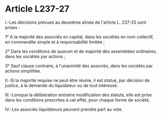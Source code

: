 # Article L237-27

I.-Les décisions prévues au deuxième alinéa de l'article L. 237-25 sont prises :

1° A la majorité des associés en capital, dans les sociétés en nom collectif, en commandite simple et à responsabilité limitée ;

2° Dans les conditions de quorum et de majorité des assemblées ordinaires, dans les sociétés par actions ;

3° Sauf clause contraire, à l'unanimité des associés, dans les sociétés par actions simplifiée.

II.-Si la majorité requise ne peut être réunie, il est statué, par décision de justice, à la demande du liquidateur ou de tout intéressé.

III.-Lorsque la délibération entraîne modification des statuts, elle est prise dans les conditions prescrites à cet effet, pour chaque forme de société.

IV.-Les associés liquidateurs peuvent prendre part au vote.
